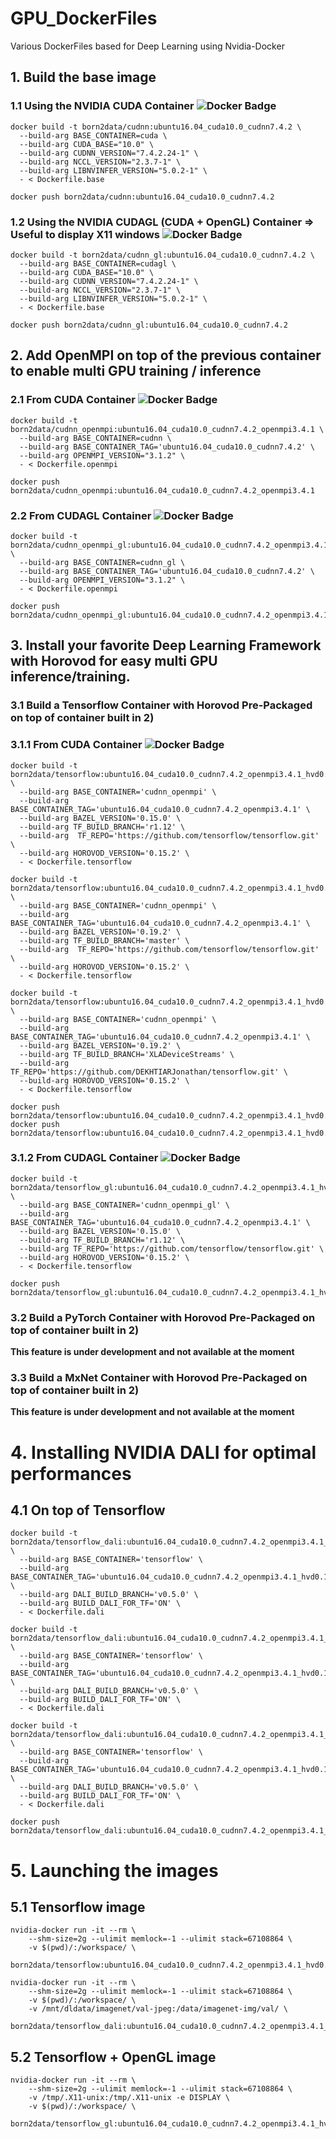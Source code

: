 # GPU_DockerFiles
Various DockerFiles based for Deep Learning using Nvidia-Docker

## 1. Build the base image

### 1.1 Using the NVIDIA CUDA Container ![Docker Badge](https://images.microbadger.com/badges/image/born2data/cudnn:ubuntu16.04_cuda10.0_cudnn7.4.2.svg)

```shell
docker build -t born2data/cudnn:ubuntu16.04_cuda10.0_cudnn7.4.2 \
  --build-arg BASE_CONTAINER=cuda \
  --build-arg CUDA_BASE="10.0" \
  --build-arg CUDNN_VERSION="7.4.2.24-1" \
  --build-arg NCCL_VERSION="2.3.7-1" \
  --build-arg LIBNVINFER_VERSION="5.0.2-1" \
  - < Dockerfile.base

docker push born2data/cudnn:ubuntu16.04_cuda10.0_cudnn7.4.2
```

### 1.2 Using the NVIDIA CUDAGL (CUDA + OpenGL) Container => Useful to display X11 windows ![Docker Badge](https://images.microbadger.com/badges/image/born2data/cudnn_gl:ubuntu16.04_cuda10.0_cudnn7.4.2.svg)

```shell
docker build -t born2data/cudnn_gl:ubuntu16.04_cuda10.0_cudnn7.4.2 \
  --build-arg BASE_CONTAINER=cudagl \
  --build-arg CUDA_BASE="10.0" \
  --build-arg CUDNN_VERSION="7.4.2.24-1" \
  --build-arg NCCL_VERSION="2.3.7-1" \
  --build-arg LIBNVINFER_VERSION="5.0.2-1" \
  - < Dockerfile.base

docker push born2data/cudnn_gl:ubuntu16.04_cuda10.0_cudnn7.4.2
```

## 2. Add OpenMPI on top of the previous container to enable multi GPU training / inference

### 2.1 From CUDA Container ![Docker Badge](https://images.microbadger.com/badges/image/born2data/cudnn_openmpi:ubuntu16.04_cuda10.0_cudnn7.4.2_openmpi3.4.1.svg)

```shell
docker build -t born2data/cudnn_openmpi:ubuntu16.04_cuda10.0_cudnn7.4.2_openmpi3.4.1 \
  --build-arg BASE_CONTAINER=cudnn \
  --build-arg BASE_CONTAINER_TAG='ubuntu16.04_cuda10.0_cudnn7.4.2' \
  --build-arg OPENMPI_VERSION="3.1.2" \
  - < Dockerfile.openmpi

docker push born2data/cudnn_openmpi:ubuntu16.04_cuda10.0_cudnn7.4.2_openmpi3.4.1
```

### 2.2 From CUDAGL Container ![Docker Badge](https://images.microbadger.com/badges/image/born2data/cudnn_openmpi_gl:ubuntu16.04_cuda10.0_cudnn7.4.2_openmpi3.4.1.svg)

```shell
docker build -t born2data/cudnn_openmpi_gl:ubuntu16.04_cuda10.0_cudnn7.4.2_openmpi3.4.1 \
  --build-arg BASE_CONTAINER=cudnn_gl \
  --build-arg BASE_CONTAINER_TAG='ubuntu16.04_cuda10.0_cudnn7.4.2' \
  --build-arg OPENMPI_VERSION="3.1.2" \
  - < Dockerfile.openmpi

docker push born2data/cudnn_openmpi_gl:ubuntu16.04_cuda10.0_cudnn7.4.2_openmpi3.4.1
```

## 3. Install your favorite Deep Learning Framework with Horovod for easy multi GPU inference/training.

### 3.1 Build a Tensorflow Container with Horovod Pre-Packaged on top of container built in 2)

### 3.1.1 From CUDA Container ![Docker Badge](https://images.microbadger.com/badges/image/born2data/tensorflow:ubuntu16.04_cuda10.0_cudnn7.4.2_openmpi3.4.1_hvd0.15.2_tf1.12.0.svg)

```shell
docker build -t born2data/tensorflow:ubuntu16.04_cuda10.0_cudnn7.4.2_openmpi3.4.1_hvd0.15.2_tf1.12.0 \
  --build-arg BASE_CONTAINER='cudnn_openmpi' \
  --build-arg BASE_CONTAINER_TAG='ubuntu16.04_cuda10.0_cudnn7.4.2_openmpi3.4.1' \
  --build-arg BAZEL_VERSION='0.15.0' \
  --build-arg TF_BUILD_BRANCH='r1.12' \
  --build-arg  TF_REPO='https://github.com/tensorflow/tensorflow.git' \
  --build-arg HOROVOD_VERSION='0.15.2' \
  - < Dockerfile.tensorflow

docker build -t born2data/tensorflow:ubuntu16.04_cuda10.0_cudnn7.4.2_openmpi3.4.1_hvd0.15.22_tfmaster \
  --build-arg BASE_CONTAINER='cudnn_openmpi' \
  --build-arg BASE_CONTAINER_TAG='ubuntu16.04_cuda10.0_cudnn7.4.2_openmpi3.4.1' \
  --build-arg BAZEL_VERSION='0.19.2' \
  --build-arg TF_BUILD_BRANCH='master' \
  --build-arg  TF_REPO='https://github.com/tensorflow/tensorflow.git' \
  --build-arg HOROVOD_VERSION='0.15.2' \
  - < Dockerfile.tensorflow

docker build -t born2data/tensorflow:ubuntu16.04_cuda10.0_cudnn7.4.2_openmpi3.4.1_hvd0.15.2_tf_xla_fix \
  --build-arg BASE_CONTAINER='cudnn_openmpi' \
  --build-arg BASE_CONTAINER_TAG='ubuntu16.04_cuda10.0_cudnn7.4.2_openmpi3.4.1' \
  --build-arg BAZEL_VERSION='0.19.2' \
  --build-arg TF_BUILD_BRANCH='XLADeviceStreams' \
  --build-arg TF_REPO='https://github.com/DEKHTIARJonathan/tensorflow.git' \
  --build-arg HOROVOD_VERSION='0.15.2' \
  - < Dockerfile.tensorflow

docker push born2data/tensorflow:ubuntu16.04_cuda10.0_cudnn7.4.2_openmpi3.4.1_hvd0.15.2_tf1.12.0
docker push born2data/tensorflow:ubuntu16.04_cuda10.0_cudnn7.4.2_openmpi3.4.1_hvd0.15.2_tf_xla_fix
```

### 3.1.2 From CUDAGL Container ![Docker Badge](https://images.microbadger.com/badges/image/born2data/tensorflow_gl:ubuntu16.04_cuda10.0_cudnn7.4.2_openmpi3.4.1_hvd0.15.2_tf1.12.0.svg)

```shell
docker build -t born2data/tensorflow_gl:ubuntu16.04_cuda10.0_cudnn7.4.2_openmpi3.4.1_hvd0.15.2_tf1.12.0  \
  --build-arg BASE_CONTAINER='cudnn_openmpi_gl' \
  --build-arg BASE_CONTAINER_TAG='ubuntu16.04_cuda10.0_cudnn7.4.2_openmpi3.4.1' \
  --build-arg BAZEL_VERSION='0.15.0' \
  --build-arg TF_BUILD_BRANCH='r1.12' \
  --build-arg TF_REPO='https://github.com/tensorflow/tensorflow.git' \
  --build-arg HOROVOD_VERSION='0.15.2' \
  - < Dockerfile.tensorflow

docker push born2data/tensorflow_gl:ubuntu16.04_cuda10.0_cudnn7.4.2_openmpi3.4.1_hvd0.15.2_tf1.12.0
```

### 3.2 Build a PyTorch Container with Horovod Pre-Packaged on top of container built in 2)
**This feature is under development and not available at the moment**

### 3.3 Build a MxNet Container with Horovod Pre-Packaged on top of container built in 2)
**This feature is under development and not available at the moment**

# 4. Installing NVIDIA DALI for optimal performances

## 4.1 On top of Tensorflow

```shell
docker build -t born2data/tensorflow_dali:ubuntu16.04_cuda10.0_cudnn7.4.2_openmpi3.4.1_hvd0.15.2_tf1.12.0_dali0.5.0  \
  --build-arg BASE_CONTAINER='tensorflow' \
  --build-arg BASE_CONTAINER_TAG='ubuntu16.04_cuda10.0_cudnn7.4.2_openmpi3.4.1_hvd0.15.2_tf1.12.0' \
  --build-arg DALI_BUILD_BRANCH='v0.5.0' \
  --build-arg BUILD_DALI_FOR_TF='ON' \
  - < Dockerfile.dali

docker build -t born2data/tensorflow_dali:ubuntu16.04_cuda10.0_cudnn7.4.2_openmpi3.4.1_hvd0.15.22_tfmaster_dali0.5.0  \
  --build-arg BASE_CONTAINER='tensorflow' \
  --build-arg BASE_CONTAINER_TAG='ubuntu16.04_cuda10.0_cudnn7.4.2_openmpi3.4.1_hvd0.15.22_tfmaster' \
  --build-arg DALI_BUILD_BRANCH='v0.5.0' \
  --build-arg BUILD_DALI_FOR_TF='ON' \
  - < Dockerfile.dali

docker build -t born2data/tensorflow_dali:ubuntu16.04_cuda10.0_cudnn7.4.2_openmpi3.4.1_hvd0.15.2_tf_xla_fix_dali0.5.0  \
  --build-arg BASE_CONTAINER='tensorflow' \
  --build-arg BASE_CONTAINER_TAG='ubuntu16.04_cuda10.0_cudnn7.4.2_openmpi3.4.1_hvd0.15.2_tf_xla_fix' \
  --build-arg DALI_BUILD_BRANCH='v0.5.0' \
  --build-arg BUILD_DALI_FOR_TF='ON' \
  - < Dockerfile.dali

docker push born2data/tensorflow_dali:ubuntu16.04_cuda10.0_cudnn7.4.2_openmpi3.4.1_hvd0.15.2_tf_xla_fix_dali0.5.0
```

# 5. Launching the images

## 5.1 Tensorflow image

```shell
nvidia-docker run -it --rm \
    --shm-size=2g --ulimit memlock=-1 --ulimit stack=67108864 \
    -v $(pwd)/:/workspace/ \
    born2data/tensorflow:ubuntu16.04_cuda10.0_cudnn7.4.2_openmpi3.4.1_hvd0.15.2_tf1.12.0
```

```shell
nvidia-docker run -it --rm \
    --shm-size=2g --ulimit memlock=-1 --ulimit stack=67108864 \
    -v $(pwd)/:/workspace/ \
    -v /mnt/dldata/imagenet/val-jpeg:/data/imagenet-img/val/ \
    born2data/tensorflow_dali:ubuntu16.04_cuda10.0_cudnn7.4.2_openmpi3.4.1_hvd0.15.2_tf_xla_fix_dali0.5.0
```

## 5.2 Tensorflow + OpenGL image

```shell
nvidia-docker run -it --rm \
    --shm-size=2g --ulimit memlock=-1 --ulimit stack=67108864 \
    -v /tmp/.X11-unix:/tmp/.X11-unix -e DISPLAY \
    -v $(pwd)/:/workspace/ \
    born2data/tensorflow_gl:ubuntu16.04_cuda10.0_cudnn7.4.2_openmpi3.4.1_hvd0.15.2_tf1.12.0
```
